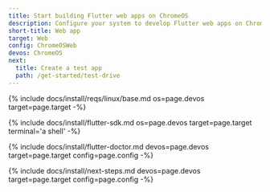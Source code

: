```yaml
---
title: Start building Flutter web apps on ChromeOS
description: Configure your system to develop Flutter web apps on ChromeOS.
short-title: Web app
target: Web
config: ChromeOSWeb
devos: ChromeOS
next:
  title: Create a test app
  path: /get-started/test-drive
---
```


{% include docs/install/reqs/linux/base.md os=page.devos target=page.target -%}

{% include docs/install/flutter-sdk.md os=page.devos target=page.target terminal='a shell' -%}

{% include docs/install/flutter-doctor.md devos=page.devos target=page.target config=page.config -%}

{% include docs/install/next-steps.md devos=page.devos target=page.target config=page.config -%}
